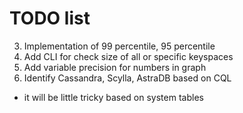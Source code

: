  # TODO list
 
3. Implementation of 99 percentile, 95 percentile
7. Add CLI for check size of all or specific keyspaces
8. Add variable precision for numbers in graph
9. Identify Cassandra, Scylla, AstraDB based on CQL
 - it will be little tricky based on system tables
